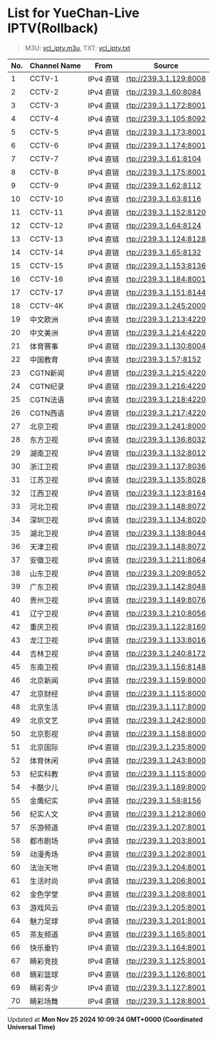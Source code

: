 # List for **YueChan-Live IPTV**(Rollback)

> M3U: [ycl_iptv.m3u](/ycl_iptv.m3u), TXT: [ycl_iptv.txt](/txt/ycl_iptv.txt)

| No. | Channel Name | From | Source |
| --- | ------------ | ---- | ------ |
| 1 | CCTV-1 | IPv4 直链 | <rtp://239.3.1.129:8008> |
| 2 | CCTV-2 | IPv4 直链 | <rtp://239.3.1.60:8084> |
| 3 | CCTV-3 | IPv4 直链 | <rtp://239.3.1.172:8001> |
| 4 | CCTV-4 | IPv4 直链 | <rtp://239.3.1.105:8092> |
| 5 | CCTV-5 | IPv4 直链 | <rtp://239.3.1.173:8001> |
| 6 | CCTV-6 | IPv4 直链 | <rtp://239.3.1.174:8001> |
| 7 | CCTV-7 | IPv4 直链 | <rtp://239.3.1.61:8104> |
| 8 | CCTV-8 | IPv4 直链 | <rtp://239.3.1.175:8001> |
| 9 | CCTV-9 | IPv4 直链 | <rtp://239.3.1.62:8112> |
| 10 | CCTV-10 | IPv4 直链 | <rtp://239.3.1.63:8116> |
| 11 | CCTV-11 | IPv4 直链 | <rtp://239.3.1.152:8120> |
| 12 | CCTV-12 | IPv4 直链 | <rtp://239.3.1.64:8124> |
| 13 | CCTV-13 | IPv4 直链 | <rtp://239.3.1.124:8128> |
| 14 | CCTV-14 | IPv4 直链 | <rtp://239.3.1.65:8132> |
| 15 | CCTV-15 | IPv4 直链 | <rtp://239.3.1.153:8136> |
| 16 | CCTV-16 | IPv4 直链 | <rtp://239.3.1.184:8001> |
| 17 | CCTV-17 | IPv4 直链 | <rtp://239.3.1.151:8144> |
| 18 | CCTV-4K | IPv4 直链 | <rtp://239.3.1.245:2000> |
| 19 | 中文欧洲 | IPv4 直链 | <rtp://239.3.1.213:4220> |
| 20 | 中文美洲 | IPv4 直链 | <rtp://239.3.1.214:4220> |
| 21 | 体育赛事 | IPv4 直链 | <rtp://239.3.1.130:8004> |
| 22 | 中国教育 | IPv4 直链 | <rtp://239.3.1.57:8152> |
| 23 | CGTN新闻 | IPv4 直链 | <rtp://239.3.1.215:4220> |
| 24 | CGTN纪录 | IPv4 直链 | <rtp://239.3.1.216:4220> |
| 25 | CGTN法语 | IPv4 直链 | <rtp://239.3.1.218:4220> |
| 26 | CGTN西语 | IPv4 直链 | <rtp://239.3.1.217:4220> |
| 27 | 北京卫视 | IPv4 直链 | <rtp://239.3.1.241:8000> |
| 28 | 东方卫视 | IPv4 直链 | <rtp://239.3.1.136:8032> |
| 29 | 湖南卫视 | IPv4 直链 | <rtp://239.3.1.132:8012> |
| 30 | 浙江卫视 | IPv4 直链 | <rtp://239.3.1.137:8036> |
| 31 | 江苏卫视 | IPv4 直链 | <rtp://239.3.1.135:8028> |
| 32 | 江西卫视 | IPv4 直链 | <rtp://239.3.1.123:8164> |
| 33 | 河北卫视 | IPv4 直链 | <rtp://239.3.1.148:8072> |
| 34 | 深圳卫视 | IPv4 直链 | <rtp://239.3.1.134:8020> |
| 35 | 湖北卫视 | IPv4 直链 | <rtp://239.3.1.138:8044> |
| 36 | 天津卫视 | IPv4 直链 | <rtp://239.3.1.148:8072> |
| 37 | 安徽卫视 | IPv4 直链 | <rtp://239.3.1.211:8064> |
| 38 | 山东卫视 | IPv4 直链 | <rtp://239.3.1.209:8052> |
| 39 | 广东卫视 | IPv4 直链 | <rtp://239.3.1.142:8048> |
| 40 | 贵州卫视 | IPv4 直链 | <rtp://239.3.1.149:8076> |
| 41 | 辽宁卫视 | IPv4 直链 | <rtp://239.3.1.210:8056> |
| 42 | 重庆卫视 | IPv4 直链 | <rtp://239.3.1.122:8160> |
| 43 | 龙江卫视 | IPv4 直链 | <rtp://239.3.1.133:8016> |
| 44 | 吉林卫视 | IPv4 直链 | <rtp://239.3.1.240:8172> |
| 45 | 东南卫视 | IPv4 直链 | <rtp://239.3.1.156:8148> |
| 46 | 北京新闻 | IPv4 直链 | <rtp://239.3.1.159:8000> |
| 47 | 北京财经 | IPv4 直链 | <rtp://239.3.1.115:8000> |
| 48 | 北京生活 | IPv4 直链 | <rtp://239.3.1.117:8000> |
| 49 | 北京文艺 | IPv4 直链 | <rtp://239.3.1.242:8000> |
| 50 | 北京影视 | IPv4 直链 | <rtp://239.3.1.158:8000> |
| 51 | 北京国际 | IPv4 直链 | <rtp://239.3.1.235:8000> |
| 52 | 体育休闲 | IPv4 直链 | <rtp://239.3.1.243:8000> |
| 53 | 纪实科教 | IPv4 直链 | <rtp://239.3.1.115:8000> |
| 54 | 卡酷少儿 | IPv4 直链 | <rtp://239.3.1.189:8000> |
| 55 | 金鹰纪实 | IPv4 直链 | <rtp://239.3.1.58:8156> |
| 56 | 纪实人文 | IPv4 直链 | <rtp://239.3.1.212:8060> |
| 57 | 乐游频道 | IPv4 直链 | <rtp://239.3.1.207:8001> |
| 58 | 都市剧场 | IPv4 直链 | <rtp://239.3.1.203:8001> |
| 59 | 动漫秀场 | IPv4 直链 | <rtp://239.3.1.202:8001> |
| 60 | 法治天地 | IPv4 直链 | <rtp://239.3.1.204:8001> |
| 61 | 生活时尚 | IPv4 直链 | <rtp://239.3.1.206:8001> |
| 62 | 金色学堂 | IPv4 直链 | <rtp://239.3.1.208:8001> |
| 63 | 游戏风云 | IPv4 直链 | <rtp://239.3.1.205:8001> |
| 64 | 魅力足球 | IPv4 直链 | <rtp://239.3.1.201:8001> |
| 65 | 茶友频道 | IPv4 直链 | <rtp://239.3.1.165:8001> |
| 66 | 快乐垂钓 | IPv4 直链 | <rtp://239.3.1.164:8001> |
| 67 | 睛彩竞技 | IPv4 直链 | <rtp://239.3.1.125:8001> |
| 68 | 睛彩篮球 | IPv4 直链 | <rtp://239.3.1.126:8001> |
| 69 | 睛彩青少 | IPv4 直链 | <rtp://239.3.1.127:8001> |
| 70 | 睛彩场舞 | IPv4 直链 | <rtp://239.3.1.128:8001> |

Updated at **Mon Nov 25 2024 10:09:24 GMT+0000 (Coordinated Universal Time)**
